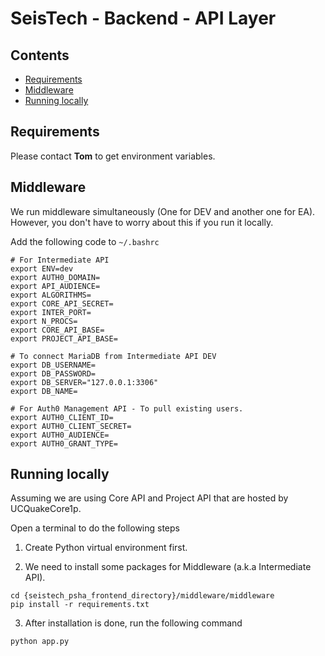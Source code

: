# SeisTech - Backend - API Layer

## Contents

- [Requirements](#requirements)
- [Middleware](#middleware)
- [Running locally](#running-locally)

## Requirements

Please contact **Tom** to get environment variables.

## Middleware

We run middleware simultaneously (One for DEV and another one for EA). However, you don't have to worry about this if you run it locally.

Add the following code to `~/.bashrc`

```vim
# For Intermediate API
export ENV=dev
export AUTH0_DOMAIN=
export API_AUDIENCE=
export ALGORITHMS=
export CORE_API_SECRET=
export INTER_PORT=
export N_PROCS=
export CORE_API_BASE=
export PROJECT_API_BASE=

# To connect MariaDB from Intermediate API DEV
export DB_USERNAME=
export DB_PASSWORD=
export DB_SERVER="127.0.0.1:3306"
export DB_NAME=

# For Auth0 Management API - To pull existing users.
export AUTH0_CLIENT_ID=
export AUTH0_CLIENT_SECRET=
export AUTH0_AUDIENCE=
export AUTH0_GRANT_TYPE=
```

## Running locally

Assuming we are using Core API and Project API that are hosted by UCQuakeCore1p.

Open a terminal to do the following steps

1. Create Python virtual environment first.

2. We need to install some packages for Middleware (a.k.a Intermediate API).

```shell
cd {seistech_psha_frontend_directory}/middleware/middleware
pip install -r requirements.txt
```

3. After installation is done, run the following command

```shell
python app.py
```
